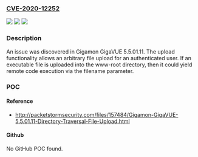 ### [CVE-2020-12252](https://cve.mitre.org/cgi-bin/cvename.cgi?name=CVE-2020-12252)
![](https://img.shields.io/static/v1?label=Product&message=n%2Fa&color=blue)
![](https://img.shields.io/static/v1?label=Version&message=n%2Fa&color=blue)
![](https://img.shields.io/static/v1?label=Vulnerability&message=n%2Fa&color=brighgreen)

### Description

An issue was discovered in Gigamon GigaVUE 5.5.01.11. The upload functionality allows an arbitrary file upload for an authenticated user. If an executable file is uploaded into the www-root directory, then it could yield remote code execution via the filename parameter.

### POC

#### Reference
- http://packetstormsecurity.com/files/157484/Gigamon-GigaVUE-5.5.01.11-Directory-Traversal-File-Upload.html

#### Github
No GitHub POC found.

